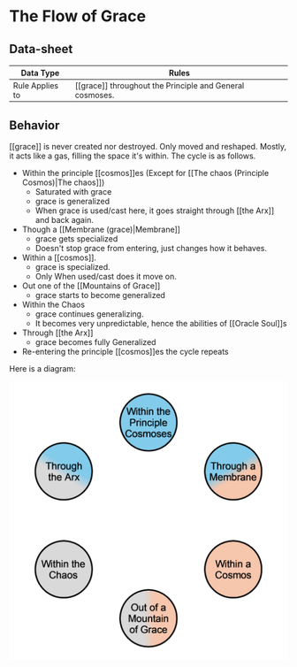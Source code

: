 # The Flow of Grace

## Data-sheet

| Data Type | Rules |
| --- | --- |
| Rule Applies to | [[grace]] throughout the Principle and General cosmoses. |

## Behavior

[[grace]] is never created nor destroyed. Only moved and reshaped. Mostly, it acts like a gas, filling the space it's within. The cycle is as follows.

- Within the principle [[cosmos]]es (Except for [[The chaos (Principle Cosmos)|The chaos]])
  - Saturated with grace
  - grace is generalized
  - When grace is used/cast here, it goes straight through [[the Arx]] and back again.
- Though a [[Membrane (grace)|Membrane]]
  - grace gets specialized
  - Doesn't stop grace from entering, just changes how it behaves.
- Within a [[cosmos]].
  - grace is specialized.
  - Only When used/cast does it move on.
- Out one of the [[Mountains of Grace]]
  - grace starts to become generalized
- Within the Chaos
  - grace continues generalizing.
  - It becomes very unpredictable, hence the abilities of [[Oracle Soul]]s
- Through [[the Arx]]
  - grace becomes fully Generalized
- Re-entering the principle [[cosmos]]es the cycle repeats

Here is a diagram:

![Flow of Grace](../Visual/FlowOfGrace.png)
